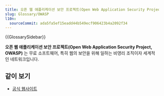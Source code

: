 ```yaml
---
title: 오픈 웹 애플리케이션 보안 프로젝트(Open Web Application Security Project, OWASP)
slug: Glossary/OWASP
l10n:
  sourceCommit: ada5fa5ef15eadd44b549ecf906423b4a2092f34
---
```


{{GlossarySidebar}}

**오픈 웹 애플리케이션 보안 프로젝트(Open Web Application Security Project, OWASP)** 는 무료 소프트웨어, 특히 웹의 보안을 위해 일하는 비영리 조직이자 세계적인 네트워크입니다.

## 같이 보기

- [공식 웹사이트](https://owasp.org/)
